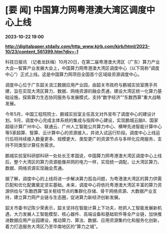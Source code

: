 # [要 闻] 中国算力网粤港澳大湾区调度中心上线

**2023-10-22 19:00**

**http://digitalpaper.stdaily.com/http_www.kjrb.com/kjrb/html/2023-10/23/content_561399.htm?div=-1**

 科技日报讯 （记者龙跃梅）10月20日，在第二届粤港澳大湾区（广东）算力产业大会—智算产业发展大会上，中国算力网粤港澳大湾区调度中心（以下简称“调度中心”）正式上线。这是中国算力网项目全国首个区域级资源调度中心。

 调度中心位于广东韶关滨江数据应用产业园，由韶关市政府与鹏城实验室携手共建，旨在实现大湾区算力、数据、网络资源的融会贯通，建设大湾区统一化算力基础设施，探索算力生态协同服务与发展模式，支持“数字经济”“东数西算”重大战略发展。

 今年5月，中国工程院院士、鹏城实验室主任高文对外宣布了调度中心的建设计划。9月，调度中心完成主体系统的集成与指挥中心建设，实现鹏城云脑Ⅱ、国家超级计算广州中心、联通云、广州人工智能公共算力中心、横琴先进智能计算中心等5家超算、智算、云计算中心的资源接入，并进入试运行阶段。调度中心上线运行后将持续接入数量更多、规模更大、类型更广的资源节点与多样化应用服务，支持不同类型计算任务需求。

 鹏城实验室科研部科研一处处长王孝国说，中国算力网粤港澳大湾区调度中心上线后，整个大湾区的算力资源能像并网的电力一样，实现统一调配，让大湾区算力、数据、网络资源实现融会贯通。

 据了解，调度中心的上线将进一步解决算力孤岛问题，为粤港澳大湾区的算力供需匹配和优化配置奠定坚实基础。未来，调度中心将依托粤港澳大湾区丰富的算力资源供给与“东数西算”韶关枢纽节点的集群化存储、骨干网络资源、大数据产业支持，建立算力网产业链与生态圈，促进算力新经济创新发展。

 韶关市委书记陈少荣表示，韶关坚持在智能计算上下功夫，抢抓人工智能发展新机遇，大力发展人工智能模型、核心器件、高端设备和基础软件等全产业链，加快推进数据应用产业园建设，推动算力、算法、数据、应用资源集约化和服务化创新，着力打造服务大湾区乃至华南地区的“算力之城”。